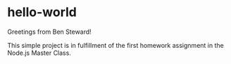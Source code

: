 # hello-world
Greetings from Ben Steward!

This simple project is in fulfillment of the first homework assignment in the Node.js Master Class.
